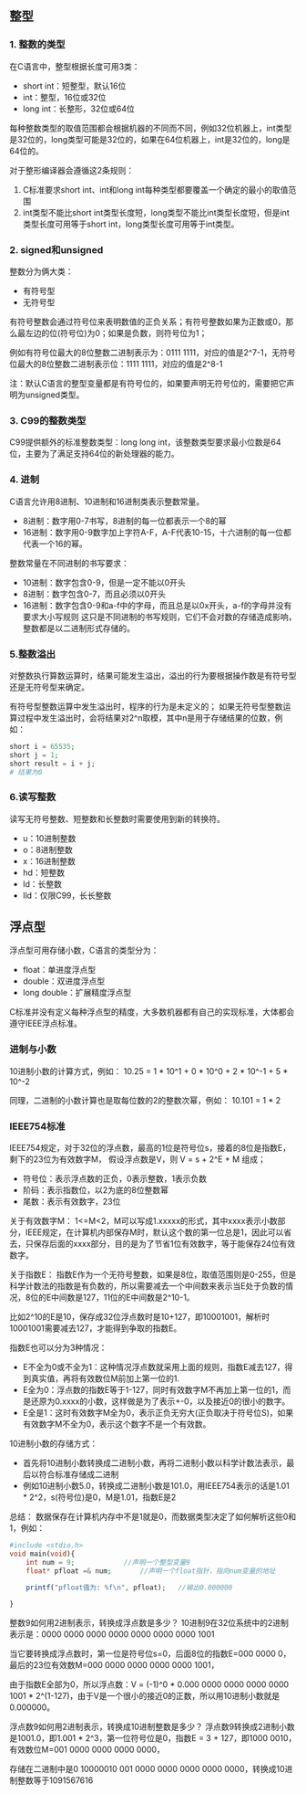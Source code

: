 ## 整型
### 1. 整数的类型
在C语言中，整型根据长度可用3类：
- short int：短整型，默认16位
- int：整型，16位或32位
- long int：长整形，32位或64位

每种整数类型的取值范围都会根据机器的不同而不同，例如32位机器上，int类型是32位的，long类型可能是32位的，如果在64位机器上，int是32位的，long是64位的。

对于整形编译器会遵循这2条规则：
1. C标准要求short int、int和long int每种类型都要覆盖一个确定的最小的取值范围
2. int类型不能比short int类型长度短，long类型不能比int类型长度短，但是int类型长度可用等于short int，long类型长度可用等于int类型。



### 2. signed和unsigned
整数分为俩大类：
- 有符号型
- 无符号型

有符号整数会通过符号位来表明数值的正负关系；有符号整数如果为正数或0，那么最左边的位(符号位)为0；如果是负数，则符号位为1；

例如有符号位最大的8位整数二进制表示为：0111 1111，对应的值是2^7-1，无符号位最大的8位整数二进制表示位：1111 1111，对应的值是2^8-1

注：默认C语言的整型变量都是有符号位的，如果要声明无符号位的，需要把它声明为unsigned类型。

### 3. C99的整数类型
C99提供额外的标准整数类型：long long int，该整数类型要求最小位数是64位，主要为了满足支持64位的新处理器的能力。

### 4. 进制
C语言允许用8进制、10进制和16进制类表示整数常量。
- 8进制：数字用0-7书写，8进制的每一位都表示一个8的幂
- 16进制：数字用0-9数字加上字符A-F，A-F代表10-15，十六进制的每一位都代表一个16的幂。

整数常量在不同进制的书写要求：
- 10进制：数字包含0-9，但是一定不能以0开头
- 8进制：数字包含0-7，而且必须以0开头
- 16进制：数字包含0-9和a-f中的字母，而且总是以0x开头，a-f的字母并没有要求大小写规则
这只是不同进制的书写规则，它们不会对数的存储造成影响，整数都是以二进制形式存储的。

### 5.整数溢出
对整数执行算数运算时，结果可能发生溢出，溢出的行为要根据操作数是有符号型还是无符号型来确定。

有符号型整数运算中发生溢出时，程序的行为是未定义的；
如果无符号型整数运算过程中发生溢出时，会将结果对2^n取模，其中n是用于存储结果的位数，例如：
```php
short i = 65535;
short j = 1;
short result = i + j;
# 结果为0
```

### 6.读写整数
读写无符号整数、短整数和长整数时需要使用到新的转换符。
- u：10进制整数
- o：8进制整数
- x：16进制整数
- hd：短整数
- ld：长整数
- lld：仅限C99，长长整数

## 浮点型
浮点型可用存储小数，C语言的类型分为：
- float：单进度浮点型
- double：双进度浮点型
- long double：扩展精度浮点型

C标准并没有定义每种浮点型的精度，大多数机器都有自己的实现标准，大体都会遵守IEEE浮点标准。





### 进制与小数
10进制小数的计算方式，例如：
10.25 = 1 * 10^1 + 0 * 10^0 + 2 * 10^-1 + 5 * 10^-2

同理，二进制的小数计算也是取每位数的2的整数次幂，例如：
10.101 = 1 * 2


### IEEE754标准
IEEE754规定，对于32位的浮点数，最高的1位是符号位s，接着的8位是指数E，剩下的23位为有效数字M，
假设浮点数是V，则 V = s + 2^E + M 组成；

- 符号位：表示浮点数的正负，0表示整数，1表示负数
- 阶码：表示指数位，以2为底的8位整数幂
- 尾数：表示有效数字，23位

关于有效数字M：
1<=M<2，M可以写成1.xxxxx的形式，其中xxxx表示小数部分，IEEE规定，在计算机内部保存M时，默认这个数的第一位总是1，因此可以省去，只保存后面的xxxx部分，目的是为了节省1位有效数字，等于能保存24位有效数字。

关于指数E：
指数E作为一个无符号整数，如果是8位，取值范围则是0-255，但是科学计数法的指数是有负数的，所以需要减去一个中间数来表示当E处于负数的情况，8位的E中间数是127，11位的E中间数是2^10-1。

比如2^10的E是10，保存成32位浮点数时是10+127，即10001001，解析时10001001需要减去127，才能得到争取的指数E。

指数E也可以分为3种情况：
- E不全为0或不全为1：这种情况浮点数就采用上面的规则，指数E减去127，得到真实值，再将有效数位M前加上第一位的1.
- E全为0：浮点数的指数E等于1-127，同时有效数字M不再加上第一位的1，而是还原为0.xxxx的小数，这样做是为了表示+-0，以及接近0的很小的数字。
- E全是1：这时有效数字M全为0，表示正负无穷大(正负取决于符号位S)，如果有效数字M不全为0，表示这个数字不是一个有效数。



10进制小数的存储方式：
- 首先将10进制小数转换成二进制小数，再将二进制小数以科学计数法表示，最后以符合标准存储成二进制
- 例如10进制小数5.0，转换成二进制小数是101.0，用IEEE754表示的话是1.01 * 2^2，s(符号位)是0，M是1.01，指数E是2




总结：
数据保存在计算机内存中不是1就是0，而数据类型决定了如何解析这些0和1，例如：
```php
#include <stdio.h>
void main(void){
	int num = 9;			//声明一个整型变量9
	float* pfloat =& num;		//声明一个float指针，指向num变量的地址

	printf("pfloat值为: %f\n", pfloat);	//输出0.000000
	
}
```
整数9如何用2进制表示，转换成浮点数是多少？
10进制9在32位系统中的2进制表示是：0000 0000 0000 0000 0000 0000 0000 1001

当它要转换成浮点数时，第一位是符号位s=0，后面8位的指数E=000 0000 0，最后的23位有效数M=000 0000 0000 0000 0000 1001，

由于指数E全部为0，所以浮点数：V = (-1)^0 * 0.000 0000 0000 0000 0000 1001 * 2^(1-127)，由于V是一个很小的接近0的正数，所以用10进制小数就是0.000000。

浮点数9如何用2进制表示，转换成10进制整数是多少？
浮点数9转换成2进制小数是1001.0，即1.001 * 2^3，第一位符号位是0，指数E = 3 + 127，即1000 0010，有效数位M=001 0000 0000 0000 0000，

存储在二进制中是0 10000010 001 0000 0000 0000 0000 0000，转换成10进制整数等于1091567616
